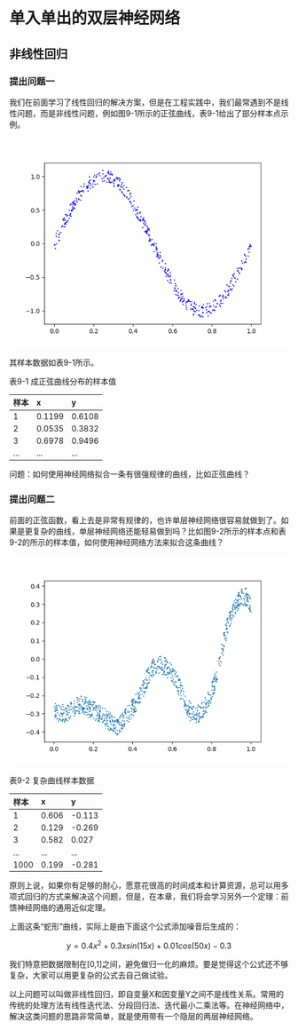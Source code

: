 # 单入单出的双层神经网络

## 非线性回归

### 提出问题一

我们在前面学习了线性回归的解决方案，但是在工程实践中，我们最常遇到不是线性问题，而是非线性问题，例如图9-1所示的正弦曲线，表9-1给出了部分样本点示例。

![&#x56FE;9-1 &#x6210;&#x6B63;&#x5F26;&#x66F2;&#x7EBF;&#x5206;&#x5E03;&#x7684;&#x6837;&#x672C;&#x70B9;](../.gitbook/assets/image%20%28146%29.png)

其样本数据如表9-1所示。

表9-1 成正弦曲线分布的样本值

| 样本 | x | y |
| :--- | :--- | :--- |
| 1 | 0.1199 | 0.6108 |
| 2 | 0.0535 | 0.3832 |
| 3 | 0.6978 | 0.9496 |
| ... | ... | ... |

问题：如何使用神经网络拟合一条有很强规律的曲线，比如正弦曲线？

### 提出问题二

前面的正弦函数，看上去是非常有规律的，也许单层神经网络很容易就做到了。如果是更复杂的曲线，单层神经网络还能轻易做到吗？比如图9-2所示的样本点和表9-2的所示的样本值，如何使用神经网络方法来拟合这条曲线？

![&#x56FE;9-2 &#x590D;&#x6742;&#x66F2;&#x7EBF;&#x6837;&#x672C;&#x53EF;&#x89C6;&#x5316;](../.gitbook/assets/image%20%28150%29.png)

表9-2 复杂曲线样本数据

| 样本 | x | y |
| :--- | :--- | :--- |
| 1 | 0.606 | -0.113 |
| 2 | 0.129 | -0.269 |
| 3 | 0.582 | 0.027 |
| ... | ... | ... |
| 1000 | 0.199 | -0.281 |

原则上说，如果你有足够的耐心，愿意花很高的时间成本和计算资源，总可以用多项式回归的方式来解决这个问题，但是，在本章，我们将会学习另外一个定理：前馈神经网络的通用近似定理。

上面这条“蛇形”曲线，实际上是由下面这个公式添加噪音后生成的：

$$
y=0.4x^2 + 0.3xsin(15x) + 0.01cos(50x)-0.3
$$

我们特意把数据限制在\[0,1\]之间，避免做归一化的麻烦。要是觉得这个公式还不够复杂，大家可以用更复杂的公式去自己做试验。

以上问题可以叫做非线性回归，即自变量X和因变量Y之间不是线性关系。常用的传统的处理方法有线性迭代法、分段回归法、迭代最小二乘法等。在神经网络中，解决这类问题的思路非常简单，就是使用带有一个隐层的两层神经网络。

